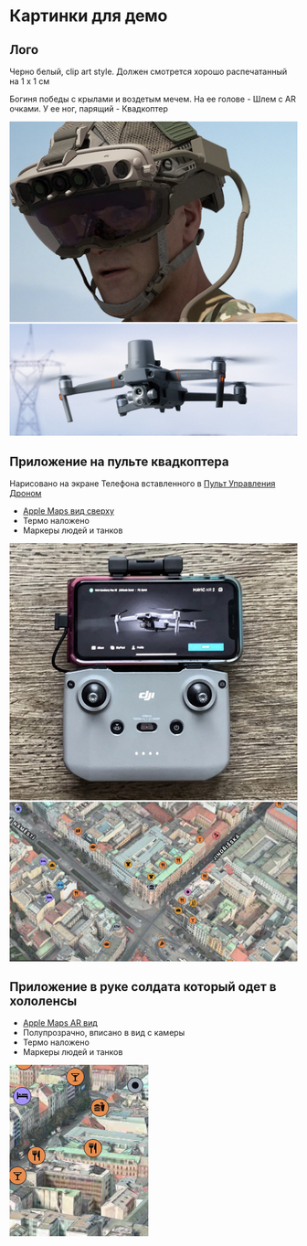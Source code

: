 # Картинки для демо

## Лого

Черно белый, clip art style. Должен смотрется хорошо распечатанный на 1 х 1 см

Богиня победы с крылами и воздетым мечем. На ее голове - Шлем с AR очками. У ее ног, парящий - Квадкоптер

![Шлем c AR очками](https://github.com/zirukraine/zirukraine/raw/main/IMAGES/helmet1.png)
![Квадкоптер](https://github.com/zirukraine/zirukraine/raw/main/IMAGES/drone2.png)


## Приложение на пульте квадкоптера

Нарисовано на экране Телефона вставленного в [Пульт Управления Дроном](https://github.com/zirukraine/zirukraine/raw/main/IMAGES/drone_station1.png)

 - [Apple Maps вид сверху](https://github.com/zirukraine/zirukraine/raw/main/IMAGES/map1.jpg) 
 - Термо наложено
 - Маркеры людей и танков

 ![Пульт Управления Дроном](https://github.com/zirukraine/zirukraine/raw/main/IMAGES/drone_station1.png)
 ![Apple Maps вид сверху](https://github.com/zirukraine/zirukraine/raw/main/IMAGES/map1.jpg) 

## Приложение в руке солдата который одет в хололенсы


 - [Apple Maps AR вид](https://github.com/zirukraine/zirukraine/raw/main/IMAGES/map2.jpg)
 - Полупрозрачно, вписано в вид с камеры
 - Термо наложено
 - Маркеры людей и танков

 ![Apple Maps AR вид](https://github.com/zirukraine/zirukraine/raw/main/IMAGES/map2.jpg)